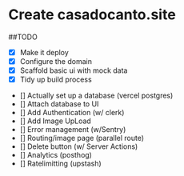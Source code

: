 # Create casadocanto.site 

##TODO

- [x] Make it deploy
- [x] Configure the domain
- [x] Scaffold basic ui with mock data
- [x] Tidy up build process
- [] Actually set up a database (vercel postgres)
- [] Attach database to UI
- [] Add Authentication (w/ clerk)
- [] Add Image UpLoad
- [] Error management (w/Sentry)
- [] Routing/image page (parallel route)
- [] Delete button (w/ Server Actions)
- [] Analytics (posthog)
- [] Ratelimitting (upstash)

